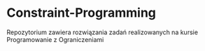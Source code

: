# Constraint-Programming
Repozytorium zawiera rozwiązania zadań realizowanych na kursie Programowanie z Ograniczeniami
